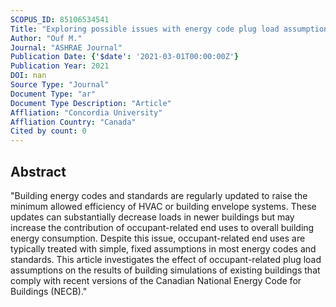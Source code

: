 ```yaml
---
SCOPUS_ID: 85106534541
Title: "Exploring possible issues with energy code plug load assumptions"
Author: "Ouf M."
Journal: "ASHRAE Journal"
Publication Date: {'$date': '2021-03-01T00:00:00Z'}
Publication Year: 2021
DOI: nan
Source Type: "Journal"
Document Type: "ar"
Document Type Description: "Article"
Affliation: "Concordia University"
Affliation Country: "Canada"
Cited by count: 0
---
```


## Abstract
"Building energy codes and standards are regularly updated to raise the minimum allowed efficiency of HVAC or building envelope systems. These updates can substantially decrease loads in newer buildings but may increase the contribution of occupant-related end uses to overall building energy consumption. Despite this issue, occupant-related end uses are typically treated with simple, fixed assumptions in most energy codes and standards. This article investigates the effect of occupant-related plug load assumptions on the results of building simulations of existing buildings that comply with recent versions of the Canadian National Energy Code for Buildings (NECB)."
